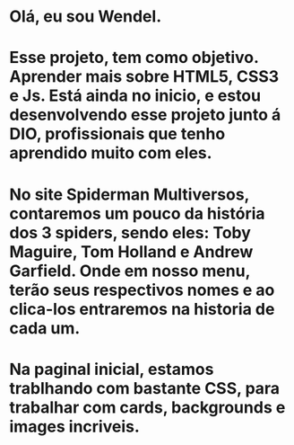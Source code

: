 # Olá, eu sou Wendel.

# Esse projeto, tem como objetivo. Aprender mais sobre HTML5, CSS3 e Js. Está ainda no inicio, e estou desenvolvendo esse projeto junto á DIO, profissionais que tenho aprendido muito com eles.

# No site Spiderman Multiversos, contaremos um pouco da história dos 3 spiders, sendo eles: Toby Maguire, Tom Holland e Andrew Garfield. Onde em nosso menu, terão seus respectivos nomes e ao clica-los entraremos na historia de cada um.

# Na paginal inicial, estamos trablhando com bastante CSS, para trabalhar com cards, backgrounds e images incriveis.
